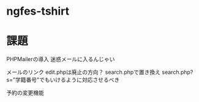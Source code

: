 # ngfes-tshirt
# 課題
PHPMailerの導入
迷惑メールに入るんじゃい

メールのリンク
edit.phpは廃止の方向？
search.phpで置き換え
search.php?s="学籍番号"でもいけるように対応させるべき

予約の変更機能
